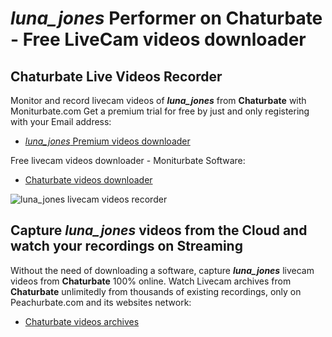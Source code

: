 # _luna_jones_ Performer on Chaturbate - Free LiveCam videos downloader

## Chaturbate Live Videos Recorder

Monitor and record livecam videos of **_luna_jones_** from **Chaturbate** with Moniturbate.com
Get a premium trial for free by just and only registering with your Email address:
* [_luna_jones_ Premium videos downloader](https://moniturbate.com/request-demo-licence-key.html)

Free livecam videos downloader - Moniturbate Software:
* [Chaturbate videos downloader](https://moniturbate.com/moniturbate-download-software.html)

![_luna_jones_ livecam videos recorder](https://peachurnet.com/templates/moniturbate-software.png)


## Capture _luna_jones_ videos from the Cloud and watch your recordings on Streaming

Without the need of downloading a software, capture **_luna_jones_** livecam videos from **Chaturbate** 100% online.
Watch Livecam archives from **Chaturbate** unlimitedly from thousands of existing recordings, only on Peachurbate.com and its websites network:
* [Chaturbate videos archives](https://peachurnet.com/)